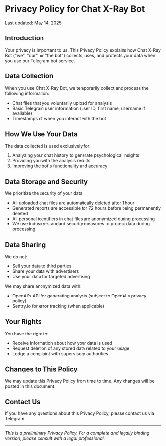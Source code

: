 # Privacy Policy for Chat X-Ray Bot

Last updated: May 14, 2025

## Introduction

Your privacy is important to us. This Privacy Policy explains how Chat X-Ray Bot ("we", "our", or "the bot") collects, uses, and protects your data when you use our Telegram bot service.

## Data Collection

When you use Chat X-Ray Bot, we temporarily collect and process the following information:

- Chat files that you voluntarily upload for analysis
- Basic Telegram user information (user ID, first name, username if available)
- Timestamps of when you interact with the bot

## How We Use Your Data

The data collected is used exclusively for:

1. Analyzing your chat history to generate psychological insights
2. Providing you with the analysis results
3. Improving the bot's functionality and accuracy

## Data Storage and Security

We prioritize the security of your data:

- All uploaded chat files are automatically deleted after 1 hour
- Generated reports are accessible for 72 hours before being permanently deleted
- All personal identifiers in chat files are anonymized during processing
- We use industry-standard security measures to protect data during processing

## Data Sharing

We do not:
- Sell your data to third parties
- Share your data with advertisers
- Use your data for targeted advertising

We may share anonymized data with:
- OpenAI's API for generating analysis (subject to OpenAI's privacy policy)
- Sentry.io for error tracking (when applicable)

## Your Rights

You have the right to:
- Receive information about how your data is used
- Request deletion of any stored data related to your usage
- Lodge a complaint with supervisory authorities

## Changes to This Policy

We may update this Privacy Policy from time to time. Any changes will be posted in this document.

## Contact Us

If you have any questions about this Privacy Policy, please contact us via Telegram.

---

*This is a preliminary Privacy Policy. For a complete and legally binding version, please consult with a legal professional.* 